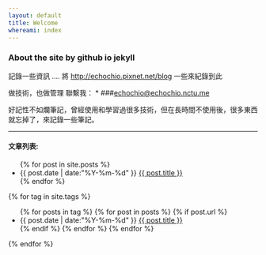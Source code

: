 ```yaml
---
layout: default
title: Welcome
whereami: index
---
```

### About the site by github io jekyll
記錄一些資訊 .... 將 http://echochio.pixnet.net/blog 一些來紀錄到此

做技術，也做管理 聯繫我： *  ###[echochio@echochio.nctu.me](mailto:echochio@echochio.nctu.me)

好記性不如爛筆記，曾經使用和學習過很多技術，但在長時間不使用後，很多東西就忘掉了，來記錄一些筆記。

---

#### 文章列表:

<div class="post-list-body">
    <div post-cate="All">
        <ul>
            {% for post in site.posts %}
            <li>{{ post.date | date:"%Y-%m-%d" }} <a href="{{ post.url }}"> {{ post.title }}</a></li>
            {% endfor %}
        </ul>
    </div>
    {% for tag in site.tags %}
      <div post-cate="{{tag | first}}">
        <ul>
        {% for posts in tag  %}
          {% for post in posts %}
            {% if post.url %}
              <li>{{ post.date | date:"%Y-%m-%d" }} <a href="{{ post.url }}"> {{ post.title }}</a></li>
            {% endif %}
          {% endfor %}
        {% endfor %}
        </ul>
      </div>
    {% endfor %}
</div>
